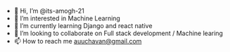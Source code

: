 - 👋 Hi, I’m @its-amogh-21
- 👀 I’m interested in Machine Learning
- 🌱 I’m currently learning Django and react native
- 💞️ I’m looking to collaborate on Full stack development / Machine learing
- 📫 How to reach me auuchavan@gmail.com

<!---
its-amogh-21/its-amogh-21 is a ✨ special ✨ repository because its `README.md` (this file) appears on your GitHub profile.
You can click the Preview link to take a look at your changes.
--->
